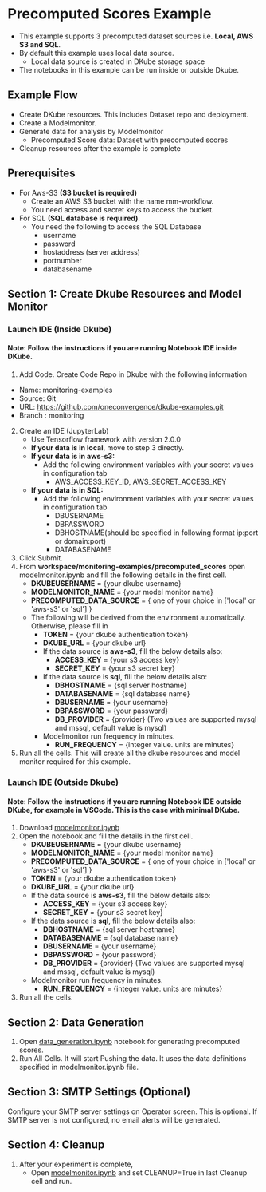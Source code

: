 # Precomputed Scores Example

- This example supports 3 precomputed dataset sources i.e. **Local, AWS S3 and SQL**. 
- By default this example uses local data source.
  - Local data source is created in DKube storage space
- The notebooks in this example can be run inside or outside Dkube.

## Example Flow
- Create DKube resources. This includes Dataset repo and deployment.
- Create a Modelmonitor. 
- Generate data for analysis by Modelmonitor
  - Precomputed Score data:  Dataset with precomputed scores
- Cleanup resources after the example is complete


## Prerequisites
- For Aws-S3 **(S3 bucket is required)**
  - Create an AWS S3 bucket with the name mm-workflow. 
  - You need access and secret keys to access the bucket.
- For SQL **(SQL database is required)**. 
  - You need the following to access the SQL Database
    - username
    - password
    - hostaddress (server address)
    - portnumber
    - databasename


## Section 1: Create Dkube Resources and Model Monitor

### Launch IDE (Inside Dkube)

#### Note: Follow the instructions if you are running Notebook IDE inside DKube.

1. Add Code. Create Code Repo in Dkube with the following information
  - Name: monitoring-examples
  - Source: Git
  - URL: https://github.com/oneconvergence/dkube-examples.git
  - Branch : monitoring
2. Create an IDE (JupyterLab)
   - Use Tensorflow framework with version 2.0.0
   - **If your data is in local**, move to step 3 directly.
   - **If your data is in aws-s3:**
     - Add the following environment variables with your secret values in configuration tab 
       - AWS_ACCESS_KEY_ID, AWS_SECRET_ACCESS_KEY
   - **If your data is in SQL:**
     - Add the following environment variables with your secret values in configuration tab
       - DBUSERNAME
       - DBPASSWORD
       - DBHOSTNAME(should be specified in following format ip:port or domain:port)
       - DATABASENAME    
3. Click Submit.
4. From **workspace/monitoring-examples/precomputed_scores** open modelmonitor.ipynb and fill the following details in the first cell. 
     - **DKUBEUSERNAME** = {your dkube username}
     - **MODELMONITOR_NAME** = {your model monitor name}
     - **PRECOMPUTED_DATA_SOURCE** = { one of your choice in ['local' or 'aws-s3' or 'sql'] }
     - The following will be derived from the environment automatically. Otherwise, please fill in 
       - **TOKEN** = {your dkube authentication token}
       - **DKUBE_URL** = {your dkube url}
       - If the data source is **aws-s3**, fill the below details also:
         - **ACCESS_KEY** = {your s3 access key}
         - **SECRET_KEY** = {your s3 secret key}
       - If the data source is **sql**, fill the below details also:
         - **DBHOSTNAME** = {sql server hostname}
         - **DATABASENAME** = {sql database name} 
         - **DBUSERNAME** = {your username}
         - **DBPASSWORD** = {your password}
         - **DB_PROVIDER** = {provider} (Two values are supported mysql and mssql, default value is mysql)
       - Modelmonitor run frequency in minutes.
         - **RUN_FREQUENCY** = {integer value. units are minutes}
5. Run all the cells. This will create all the dkube resources and model monitor required for this example.

### Launch IDE (Outside Dkube)

#### Note: Follow the instructions if you are running Notebook IDE outside DKube, for example in VSCode. This is the case with minimal DKube. 

1. Download [modelmonitor.ipynb](https://github.com/oneconvergence/dkube-examples/tree/monitoring/precomputed_scores/modelmonitor.ipynb)
2. Open the notebook and fill the details in the first cell.
   - **DKUBEUSERNAME** = {your dkube username}
   - **MODELMONITOR_NAME** = {your model monitor name}
   - **PRECOMPUTED_DATA_SOURCE** = { one of your choice in ['local' or 'aws-s3' or 'sql'] }
   - **TOKEN** = {your dkube authentication token}
   - **DKUBE_URL** = {your dkube url}
   - If the data source is **aws-s3**, fill the below details also:
     - **ACCESS_KEY** = {your s3 access key}
     - **SECRET_KEY** = {your s3 secret key}
   - If the data source is **sql**, fill the below details also:
     - **DBHOSTNAME** = {sql server hostname}
     - **DATABASENAME** = {sql database name} 
     - **DBUSERNAME** = {your username}
     - **DBPASSWORD** = {your password}
     - **DB_PROVIDER** = {provider} (Two values are supported mysql and mssql, default value is mysql)
   - Modelmonitor run frequency in minutes.
     - **RUN_FREQUENCY** = {integer value. units are minutes}
3. Run all the cells.

## Section 2: Data Generation
1. Open [data_generation.ipynb](https://github.com/oneconvergence/dkube-examples/tree/monitoring/precomputed_scores/data_generation.ipynb) notebook for generating precomputed scores.
2. Run All Cells. It will start Pushing the data. It uses the data definitions specified in modelmonitor.ipynb file.

## Section 3: SMTP Settings (Optional)
Configure your SMTP server settings on Operator screen. This is optional. If SMTP server is not configured, no email alerts will be generated.

## Section 4: Cleanup
1. After your experiment is complete, 
   - Open [modelmonitor.ipynb](https://github.com/oneconvergence/dkube-examples/tree/monitoring/precomputed_scores/modelmonitor.ipynb) and set CLEANUP=True in last Cleanup cell and run.
